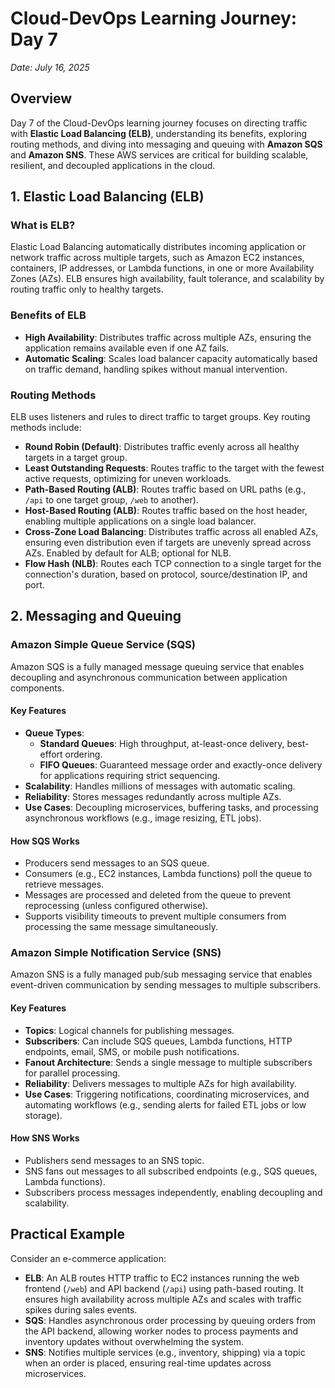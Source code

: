 # Cloud-DevOps Learning Journey: Day 7 
*Date: July 16, 2025*

## Overview
Day 7 of the Cloud-DevOps learning journey focuses on directing traffic with **Elastic Load Balancing (ELB)**, understanding its benefits, exploring routing methods, and diving into messaging and queuing with **Amazon SQS** and **Amazon SNS**. These AWS services are critical for building scalable, resilient, and decoupled applications in the cloud.

## 1. Elastic Load Balancing (ELB)

### What is ELB?
Elastic Load Balancing automatically distributes incoming application or network traffic across multiple targets, such as Amazon EC2 instances, containers, IP addresses, or Lambda functions, in one or more Availability Zones (AZs). ELB ensures high availability, fault tolerance, and scalability by routing traffic only to healthy targets.[](https://docs.aws.amazon.com/elasticloadbalancing/latest/userguide/what-is-load-balancing.html)[](https://aws.amazon.com/elasticloadbalancing/)

### Benefits of ELB
- **High Availability**: Distributes traffic across multiple AZs, ensuring the application remains available even if one AZ fails.[](https://docs.aws.amazon.com/elasticloadbalancing/latest/userguide/how-elastic-load-balancing-works.html)
- **Automatic Scaling**: Scales load balancer capacity automatically based on traffic demand, handling spikes without manual intervention.[](https://docs.aws.amazon.com/elasticloadbalancing/latest/application/introduction.html)

### Routing Methods
ELB uses listeners and rules to direct traffic to target groups. Key routing methods include:
- **Round Robin (Default)**: Distributes traffic evenly across all healthy targets in a target group.[](https://docs.aws.amazon.com/elasticloadbalancing/latest/application/introduction.html)
- **Least Outstanding Requests**: Routes traffic to the target with the fewest active requests, optimizing for uneven workloads.[](https://docs.aws.amazon.com/elasticloadbalancing/latest/application/introduction.html)
- **Path-Based Routing (ALB)**: Routes traffic based on URL paths (e.g., `/api` to one target group, `/web` to another).[](https://medium.com/%40christopheradamson253/advanced-load-balancing-techniques-with-aws-elb-bf4aff32dcc6)[](https://aws.amazon.com/blogs/containers/using-aws-application-load-balancer-path-based-routing-to-combine-amazon-ecs-launch-types/)
- **Host-Based Routing (ALB)**: Routes traffic based on the host header, enabling multiple applications on a single load balancer.[](https://medium.com/%40Raghvendra_Tyagi/aws-elastic-load-balancer-overview-and-types-with-practical-c214cbdfdd9b)
- **Cross-Zone Load Balancing**: Distributes traffic across all enabled AZs, ensuring even distribution even if targets are unevenly spread across AZs. Enabled by default for ALB; optional for NLB.[](https://docs.aws.amazon.com/elasticloadbalancing/latest/userguide/how-elastic-load-balancing-works.html)[](http://www.ebsguide.com/81-elb/)
- **Flow Hash (NLB)**: Routes each TCP connection to a single target for the connection's duration, based on protocol, source/destination IP, and port.[](https://docs.aws.amazon.com/elasticloadbalancing/latest/userguide/how-elastic-load-balancing-works.html)

## 2. Messaging and Queuing

### Amazon Simple Queue Service (SQS)
Amazon SQS is a fully managed message queuing service that enables decoupling and asynchronous communication between application components.[](https://github.com/kananinirav/AWS-Certified-Cloud-Practitioner-Notes/blob/master/practice-exam/practice-exam-2.md)

#### Key Features
- **Queue Types**:
  - **Standard Queues**: High throughput, at-least-once delivery, best-effort ordering.
  - **FIFO Queues**: Guaranteed message order and exactly-once delivery for applications requiring strict sequencing.
- **Scalability**: Handles millions of messages with automatic scaling.
- **Reliability**: Stores messages redundantly across multiple AZs.
- **Use Cases**: Decoupling microservices, buffering tasks, and processing asynchronous workflows (e.g., image resizing, ETL jobs).[](https://blog.besharp.it/3-ways-to-decouple-your-microservices-sqs-queues-elb-load-balancing-and-sns-notification-system/)

#### How SQS Works
- Producers send messages to an SQS queue.
- Consumers (e.g., EC2 instances, Lambda functions) poll the queue to retrieve messages.
- Messages are processed and deleted from the queue to prevent reprocessing (unless configured otherwise).
- Supports visibility timeouts to prevent multiple consumers from processing the same message simultaneously.[](https://blog.besharp.it/3-ways-to-decouple-your-microservices-sqs-queues-elb-load-balancing-and-sns-notification-system/)

### Amazon Simple Notification Service (SNS)
Amazon SNS is a fully managed pub/sub messaging service that enables event-driven communication by sending messages to multiple subscribers.[](https://aws.amazon.com/blogs/compute/event-driven-computing-with-amazon-sns-compute-storage-database-and-networking-services/)

#### Key Features
- **Topics**: Logical channels for publishing messages.
- **Subscribers**: Can include SQS queues, Lambda functions, HTTP endpoints, email, SMS, or mobile push notifications.
- **Fanout Architecture**: Sends a single message to multiple subscribers for parallel processing.
- **Reliability**: Delivers messages to multiple AZs for high availability.
- **Use Cases**: Triggering notifications, coordinating microservices, and automating workflows (e.g., sending alerts for failed ETL jobs or low storage).[](https://aws.amazon.com/blogs/compute/event-driven-computing-with-amazon-sns-compute-storage-database-and-networking-services/)

#### How SNS Works
- Publishers send messages to an SNS topic.
- SNS fans out messages to all subscribed endpoints (e.g., SQS queues, Lambda functions).
- Subscribers process messages independently, enabling decoupling and scalability.[](https://aws.amazon.com/blogs/compute/event-driven-computing-with-amazon-sns-compute-storage-database-and-networking-services/)

## Practical Example
Consider an e-commerce application:
- **ELB**: An ALB routes HTTP traffic to EC2 instances running the web frontend (`/web`) and API backend (`/api`) using path-based routing. It ensures high availability across multiple AZs and scales with traffic spikes during sales events.[](https://medium.com/%40christopheradamson253/advanced-load-balancing-techniques-with-aws-elb-bf4aff32dcc6)
- **SQS**: Handles asynchronous order processing by queuing orders from the API backend, allowing worker nodes to process payments and inventory updates without overwhelming the system.[](https://blog.besharp.it/3-ways-to-decouple-your-microservices-sqs-queues-elb-load-balancing-and-sns-notification-system/)
- **SNS**: Notifies multiple services (e.g., inventory, shipping) via a topic when an order is placed, ensuring real-time updates across microservices.[](https://aws.amazon.com/blogs/compute/event-driven-computing-with-amazon-sns-compute-storage-database-and-networking-services/)


